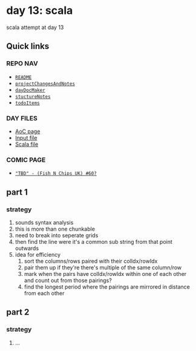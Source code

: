# day 13: scala
scala attempt at day 13
## Quick links
### REPO NAV
* [`README`](./README.md)
* [`projectChangesAndNotes`](./projectChangesAndNotes.md)
* [`dayDocMaker`](./dayDocMaker.md)
* [`stuctureNotes`](./structureNotes.md)
* [`todoItems`](./todoItems.md)
### DAY FILES
* [AoC page](https://adventofcode.com/2023/day/13)
* [Input file](https://adventofcode.com/2023/day/13/input)
* [Scala file](../../src/main/scala/day13.scala)

### COMIC PAGE
* [`"TBD" - (Fish N Chips UK) #60?`](https://www.webtoons.com/en/creator/69q8f)

## part 1
### strategy
1. sounds syntax analysis
2. this is more than one chunkable
3. need to break into seperate grids
4. then find the line were it's a common sub string from that point outwards
5. idea for efficiency
    1. sort the columns/rows paired with their colIdx/rowIdx
    2. pair them up if they're there's multiple of the same column/row
    3. mark when the pairs have colIdx/rowIdx within one of each other and count out from those pairings?
    4. find the longest period where the pairings are mirrored in distance from each other 
## part 2
### strategy
1. ...
